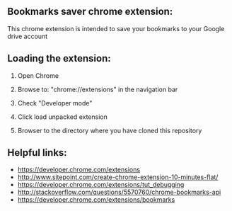 Bookmarks saver chrome extension:
---------------------------------
This chrome extension is intended to save your bookmarks to your Google drive account


Loading the extension:
----------------------
1) Open Chrome

2) Browse to: "chrome://extensions" in the navigation bar

3) Check "Developer mode"

4) Click load unpacked extension

5) Browser to the directory where you have cloned this repository


Helpful links:
--------------
- https://developer.chrome.com/extensions
- http://www.sitepoint.com/create-chrome-extension-10-minutes-flat/
- https://developer.chrome.com/extensions/tut_debugging
- http://stackoverflow.com/questions/5570760/chrome-bookmarks-api
- https://developer.chrome.com/extensions/bookmarks
